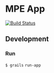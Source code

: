# MPE App
[![Build Status](https://travis-ci.org/guilhermedelemos/mpe-app-web.svg?branch=master)](https://travis-ci.org/guilhermedelemos/mpe-app-web)

## Development

### Run
`$ grails`
`run-app`
